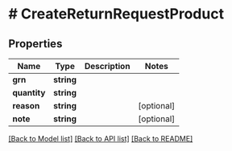 # # CreateReturnRequestProduct


## Properties 


Name | Type | Description | Notes
------------ | ------------- | ------------- | -------------
**grn**| **string** |   |
**quantity**| **string** |   |
**reason**| **string** |   | [optional]
**note**| **string** |   | [optional]


[[Back to Model list]](../../README.md#models) [[Back to API list]](../../README.md#endpoints) [[Back to README]](../../README.md)


